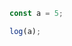 ```js
const a = 5;

log(a);
```

[NPMIMGURL]: https://img.shields.io/npm/v/madrun.svg?style=flat
[BuildStatusIMGURL]: https://img.shields.io/travis/coderaiser/madrun/master.svg?style=flat
[LicenseIMGURL]: https://img.shields.io/badge/license-MIT-317BF9.svg?style=flat
[NPMURL]: https://npmjs.org/package/madrun "npm"
[BuildStatusURL]: https://travis-ci.org/coderaiser/madrun "Build Status"
[LicenseURL]: https://tldrlegal.com/license/mit-license "MIT License"
[CoverageURL]: https://coveralls.io/github/coderaiser/madrun?branch=master
[CoverageIMGURL]: https://coveralls.io/repos/coderaiser/madrun/badge.svg?branch=master&service=github
